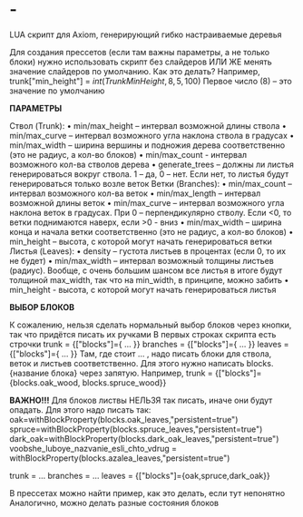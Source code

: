 # -
LUA скрипт для Axiom, генерирующий гибко настраиваемые деревья

Для создания прессетов (если там важны параметры, а не только блоки) нужно использовать скрипт без слайдеров ИЛИ ЖЕ менять значение слайдеров по умолчанию. Как это делать? Например,
trunk["min_height"] = $int(Trunk Min Height, 8, 5, 100)$
Первое число (8) – это значение по умолчанию

**ПАРАМЕТРЫ**

Ствол (Trunk):
•	min/max_height – интервал возможной длины ствола
•	min/max_curve – интервал возможного угла наклона ствола в градусах
•	min/max_width – ширина вершины и подножия дерева соответственно (это не радиус, а кол-во блоков)
•	min/max_count - интервал возможного кол-ва стволов дерева
•	generate_trees – должны ли листья генерироваться вокруг ствола. 1 – да, 0 – нет. Если нет, то листья будут генерироваться только возле веток
Ветки (Branches):
•	min/max_count – интервал возможного кол-ва веток
•	min/max_length – интервал возможной длины веток
•	min/max_curve – интервал возможного угла наклона веток в градусах. При 0 – перпендикулярно стволу. Если <0, то ветки поднимаются наверх, если >0 - вниз
•	min/max_width – ширина конца и начала ветки соответственно (это не радиус, а кол-во блоков)
•	min_height – высота, с которой могут начать генерироваться ветки
Листья (Leaves):
•	density – густота листьев в процентах (если 0, то их не будет)
•	min/max_width – интервал возможный толщины листьев (радиус). Вообще, с очень большим шансом все листья в итоге будут толщиной max_width, так что на min_width, в принципе, можно забить
•	min_height - высота, с которой могут начать генерироваться листья


**ВЫБОР БЛОКОВ**

К сожалению, нельзя сделать нормальный выбор блоков через кнопки, так что придётся писать их ручками
В первых строках скрипта есть строчки
trunk = {["blocks"]={ … }}
branches = {["blocks"]={ … }}
leaves = {["blocks"]={ … }}
Там, где стоит … , надо писать блоки для ствола, веток и листьев соответственно. Для этого нужно написать blocks.{название блока} через запятую. Например,
trunk = {["blocks"]={blocks.oak_wood, blocks.spruce_wood}}

**ВАЖНО!!!**
Для блоков листвы НЕЛЬЗЯ так писать, иначе они будут опадать. Для этого надо писать так:
oak=withBlockProperty(blocks.oak_leaves,"persistent=true")
spruce=withBlockProperty(blocks.spruce_leaves,"persistent=true")
dark_oak=withBlockProperty(blocks.dark_oak_leaves,"persistent=true")
voobshe_luboye_nazvanie_esli_chto_vdrug = withBlockProperty(blocks.azalea_leaves,"persistent=true")

trunk = …
branches = …
leaves = {["blocks"]={oak,spruce,dark_oak}}

В прессетах можно найти пример, как это делать, если тут непонятно
Аналогично, можно делать разные состояния блоков
